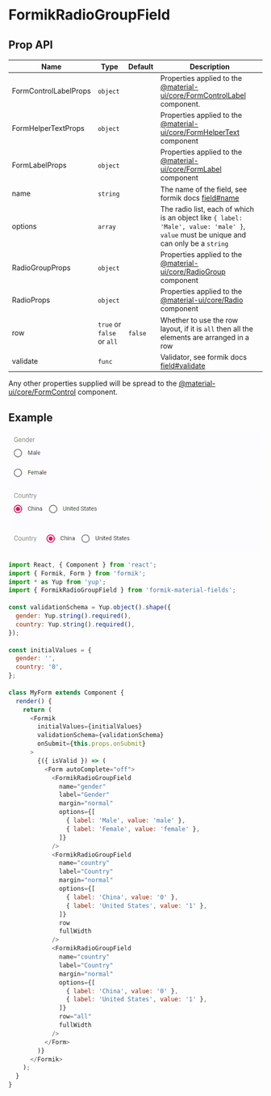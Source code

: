 # FormikRadioGroupField

## Prop API

|Name|Type|Default|Description|
|---|---|---|---|
|FormControlLabelProps|`object`||Properties applied to the [@material-ui/core/FormControlLabel](https://material-ui.com/api/form-control-label/) component.|
|FormHelperTextProps|`object`||Properties applied to the [@material-ui/core/FormHelperText](https://material-ui.com/api/form-helper-text/) component|
|FormLabelProps|`object`||Properties applied to the [@material-ui/core/FormLabel](https://material-ui.com/api/form-label/) component|
|name|`string`||The name of the field, see formik docs [field#name](https://jaredpalmer.com/formik/docs/api/field#name)|
|options|`array`||The radio list, each of which is an object like `{ label: 'Male', value: 'male' }`, `value` must be unique and can only be a `string`|
|RadioGroupProps|`object`||Properties applied to the [@material-ui/core/RadioGroup](https://material-ui.com/api/radio-group/) component|
|RadioProps|`object`||Properties applied to the [@material-ui/core/Radio](https://material-ui.com/api/radio/) component|
|row|`true` or `false` or `all`|`false`|Whether to use the row layout, if it is `all` then all the elements are arranged in a row|
|validate|`func`||Validator, see formik docs [field#validate](https://jaredpalmer.com/formik/docs/api/field#validate)|

Any other properties supplied will be spread to the [@material-ui/core/FormControl](https://material-ui.com/api/form-control/) component.

## Example

<p align="center">
  <img src="../../media/FormikRadioGroupField.gif" alt="FormikRadioGroupField" />
</p>

```js
import React, { Component } from 'react';
import { Formik, Form } from 'formik';
import * as Yup from 'yup';
import { FormikRadioGroupField } from 'formik-material-fields';

const validationSchema = Yup.object().shape({
  gender: Yup.string().required(),
  country: Yup.string().required(),
});

const initialValues = {
  gender: '',
  country: '0',
};

class MyForm extends Component {
  render() {
    return (
      <Formik
        initialValues={initialValues}
        validationSchema={validationSchema}
        onSubmit={this.props.onSubmit}
      >
        {({ isValid }) => (
          <Form autoComplete="off">
            <FormikRadioGroupField
              name="gender"
              label="Gender"
              margin="normal"
              options={[
                { label: 'Male', value: 'male' },
                { label: 'Female', value: 'female' },
              ]}
            />
            <FormikRadioGroupField
              name="country"
              label="Country"
              margin="normal"
              options={[
                { label: 'China', value: '0' },
                { label: 'United States', value: '1' },
              ]}
              row
              fullWidth
            />
            <FormikRadioGroupField
              name="country"
              label="Country"
              margin="normal"
              options={[
                { label: 'China', value: '0' },
                { label: 'United States', value: '1' },
              ]}
              row="all"
              fullWidth
            />
          </Form>
        )}
      </Formik>
    );
  }
}

```